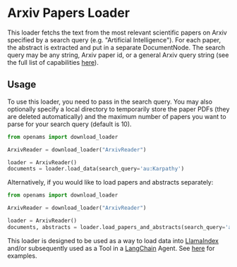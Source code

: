 # Arxiv Papers Loader

This loader fetchs the text from the most relevant scientific papers on Arxiv specified by a search query (e.g. "Artificial Intelligence"). For each paper, the abstract is extracted and put in a separate DocumentNode. The search query may be any string, Arxiv paper id, or a general Arxiv query string (see the full list of capabilities [here](https://info.arxiv.org/help/api/user-manual.html#query_details)).

## Usage

To use this loader, you need to pass in the search query. You may also optionally specify a local directory to temporarily store the paper PDFs (they are deleted automatically) and the maximum number of papers you want to parse for your search query (default is 10).

```python
from openams import download_loader

ArxivReader = download_loader("ArxivReader")

loader = ArxivReader()
documents = loader.load_data(search_query='au:Karpathy')
```

Alternatively, if you would like to load papers and abstracts separately:

```python
from openams import download_loader

ArxivReader = download_loader("ArxivReader")

loader = ArxivReader()
documents, abstracts = loader.load_papers_and_abstracts(search_query='au:Karpathy')
```

This loader is designed to be used as a way to load data into [LlamaIndex](https://github.com/jerryjliu/gpt_index/tree/main/gpt_index) and/or subsequently used as a Tool in a [LangChain](https://github.com/hwchase17/langchain) Agent. See [here](https://github.com/emptycrown/llama-hub/tree/main) for examples.

